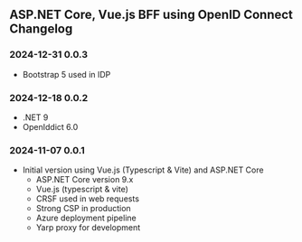 ## ASP.NET Core, Vue.js BFF using OpenID Connect Changelog

### 2024-12-31 0.0.3
- Bootstrap 5 used in IDP

### 2024-12-18 0.0.2
- .NET 9
- OpenIddict 6.0

### 2024-11-07 0.0.1
- Initial version using Vue.js (Typescript & Vite) and ASP.NET Core
  - ASP.NET Core version 9.x
  - Vue.js (typescript & vite)
  - CRSF used in web requests
  - Strong CSP in production
  - Azure deployment pipeline
  - Yarp proxy for development
